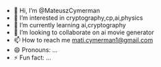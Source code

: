 - 👋 Hi, I’m @MateuszCymerman
- 👀 I’m interested in cryptography,cp,ai,physics
- 🌱 I’m currently learning ai,cryptography
- 💞️ I’m looking to collaborate on ai movie generator
- 📫 How to reach me mati.cymerman1@gmail.com
- 😄 Pronouns: ...
- ⚡ Fun fact: ...

<!---
MateuszCymerman/MateuszCymerman is a ✨ special ✨ repository because its `README.md` (this file) appears on your GitHub profile.
You can click the Preview link to take a look at your changes.
--->
